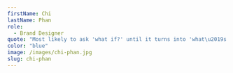 ```yaml
---
firstName: Chi
lastName: Phan
role:
  - Brand Designer
quote: "Most likely to ask 'what if?' until it turns into 'what\u2019s next?'"
color: "blue"
image: /images/chi-phan.jpg
slug: chi-phan
---
```

